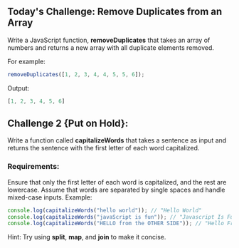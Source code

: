 ## Today's Challenge: Remove Duplicates from an Array
Write a JavaScript function, **removeDuplicates** that takes an array of numbers and returns a new array with all duplicate elements removed.

For example:

```javascript
removeDuplicates([1, 2, 3, 4, 4, 5, 5, 6]);
```
Output:

```javascript
[1, 2, 3, 4, 5, 6]
```

## Challenge 2 {Put on Hold}:
Write a function called **capitalizeWords** that takes a sentence as input and returns the sentence with the first letter of each word capitalized.

### Requirements:

Ensure that only the first letter of each word is capitalized, and the rest are lowercase.
Assume that words are separated by single spaces and handle mixed-case inputs.
Example:

```javascript
console.log(capitalizeWords("hello world")); // "Hello World"
console.log(capitalizeWords("javaScript is fun")); // "Javascript Is Fun"
console.log(capitalizeWords("HELLO from the OTHER SIDE")); // "Hello From The Other Side"
```
Hint: Try using **split**, **map**, and **join** to make it concise.
